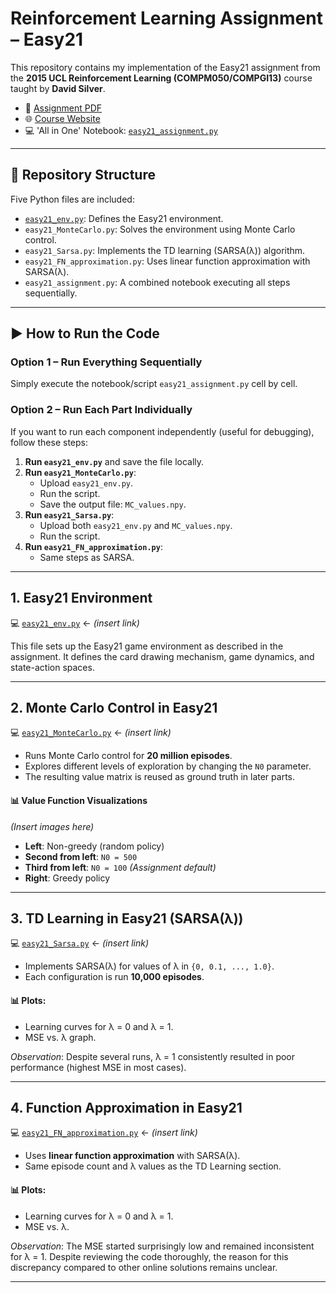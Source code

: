 # Reinforcement Learning Assignment – Easy21

This repository contains my implementation of the Easy21 assignment from the **2015 UCL Reinforcement Learning (COMPM050/COMPGI13)** course taught by **David Silver**.

- 📄 [Assignment PDF](https://davidstarsilver.wordpress.com/wp-content/uploads/2025/04/easy21-assignment.pdf)  
- 🌐 [Course Website](https://davidstarsilver.wordpress.com/teaching/)
- 💻 'All in One' Notebook: [`easy21_assignment.py`](https://github.com/mehditzh/Easy21_RL_Assignment/blob/main/Notebooks/easy21_env.py)

---

## 📁 Repository Structure

Five Python files are included:

- [`easy21_env.py`](https://github.com/mehditzh/Easy21_RL_Assignment/blob/main/Notebooks/easy21_env.py): Defines the Easy21 environment.
- `easy21_MonteCarlo.py`: Solves the environment using Monte Carlo control.
- `easy21_Sarsa.py`: Implements the TD learning (SARSA(λ)) algorithm.
- `easy21_FN_approximation.py`: Uses linear function approximation with SARSA(λ).
- `easy21_assignment.py`: A combined notebook executing all steps sequentially.

---

## ▶️ How to Run the Code

### Option 1 – Run Everything Sequentially
Simply execute the notebook/script `easy21_assignment.py` cell by cell.

### Option 2 – Run Each Part Individually
If you want to run each component independently (useful for debugging), follow these steps:

1. **Run `easy21_env.py`** and save the file locally.
2. **Run `easy21_MonteCarlo.py`**:
   - Upload `easy21_env.py`.
   - Run the script.
   - Save the output file: `MC_values.npy`.
3. **Run `easy21_Sarsa.py`**:
   - Upload both `easy21_env.py` and `MC_values.npy`.
   - Run the script.
4. **Run `easy21_FN_approximation.py`**:
   - Same steps as SARSA.

---

##  1. Easy21 Environment

💻 [`easy21_env.py`](#) ← *(insert link)*

This file sets up the Easy21 game environment as described in the assignment. It defines the card drawing mechanism, game dynamics, and state-action spaces.

---

##  2. Monte Carlo Control in Easy21

💻 [`easy21_MonteCarlo.py`](#) ← *(insert link)*

- Runs Monte Carlo control for **20 million episodes**.
- Explores different levels of exploration by changing the `N0` parameter.
- The resulting value matrix is reused as ground truth in later parts.

#### 📊 Value Function Visualizations
*(Insert images here)*

- **Left**: Non-greedy (random policy)
- **Second from left**: `N0 = 500`
- **Third from left**: `N0 = 100` *(Assignment default)*
- **Right**: Greedy policy

---

##  3. TD Learning in Easy21 (SARSA(λ))

💻 [`easy21_Sarsa.py`](#) ← *(insert link)*

- Implements SARSA(λ) for values of λ in `{0, 0.1, ..., 1.0}`.
- Each configuration is run **10,000 episodes**.
  
#### 📊 Plots:
- Learning curves for λ = 0 and λ = 1.
- MSE vs. λ graph.

*Observation*: Despite several runs, λ = 1 consistently resulted in poor performance (highest MSE in most cases).

---

##  4. Function Approximation in Easy21

💻 [`easy21_FN_approximation.py`](#) ← *(insert link)*

- Uses **linear function approximation** with SARSA(λ).
- Same episode count and λ values as the TD Learning section.

#### 📊 Plots:
- Learning curves for λ = 0 and λ = 1.
- MSE vs. λ.

*Observation*: The MSE started surprisingly low and remained inconsistent for λ = 1. Despite reviewing the code thoroughly, the reason for this discrepancy compared to other online solutions remains unclear.

---


